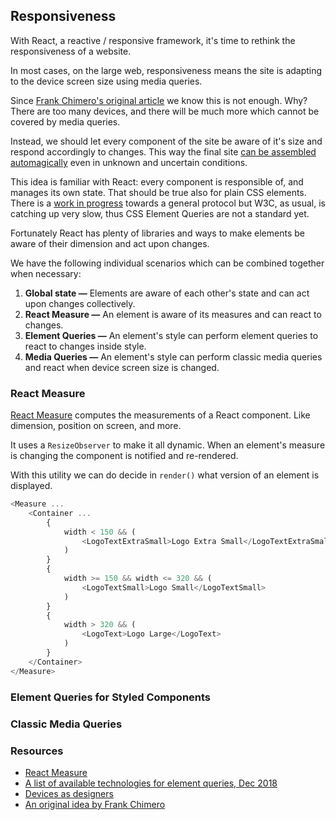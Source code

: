 ## Responsiveness

With React, a reactive / responsive framework, it's time to rethink the responsiveness of a website.

In most cases, on the large web, responsiveness means the site is adapting to the device screen size using media queries.

Since [Frank Chimero's original article](https://frankchimero.com/writing/the-webs-grain/) we know this is not enough. Why? There are too many devices, and there will be much more which cannot be covered by media queries.

Instead, we should let every component of the site be aware of it's size and respond accordingly to changes. This way the final site [can be assembled automagically](http://metamn.io/beat/tomorrowww/) even in unknown and uncertain conditions.

This idea is familiar with React: every component is responsible of, and manages its own state. That should be true also for plain CSS elements. There is a [work in progress](https://elementqueries.com/) towards a general protocol but W3C, as usual, is catching up very slow, thus CSS Element Queries are not a standard yet.

Fortunately React has plenty of libraries and ways to make elements be aware of their dimension and act upon changes.

We have the following individual scenarios which can be combined together when necessary:

1. **Global state &mdash;** Elements are aware of each other's state and can act upon changes collectively.
2. **React Measure &mdash;** An element is aware of its measures and can react to changes.
3. **Element Queries &mdash;** An element's style can perform element queries to react to changes inside style.
4. **Media Queries &mdash;** An element's style can perform classic media queries and react when device screen size is changed.


### React Measure

[React Measure](https://souporserious.github.io/react-measure/) computes the measurements of a React component. Like dimension, position on screen, and more.

It uses a `ResizeObserver` to make it all dynamic. When an element's measure is changing the component is notified and re-rendered.

With this utility we can do decide in `render()` what version of an element is displayed.

```Javascript
<Measure ...
	<Container ...
		{
			width < 150 && (
				<LogoTextExtraSmall>Logo Extra Small</LogoTextExtraSmall>
			)
		}
		{
			width >= 150 && width <= 320 && (
				<LogoTextSmall>Logo Small</LogoTextSmall>
			)
		}
		{
			width > 320 && (
				<LogoText>Logo Large</LogoText>
			)
		}
	</Container>
</Measure>
```

### Element Queries for Styled Components

### Classic Media Queries

### Resources

- [React Measure](https://github.com/souporserious/react-measure)
- [A list of available technologies for element queries, Dec 2018](https://github.com/ZeeCoder/container-query)
- [Devices as designers](http://metamn.io/beat/tomorrowww/)
- [An original idea by Frank Chimero](https://frankchimero.com/writing/the-webs-grain/)
